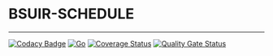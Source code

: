 # BSUIR-SCHEDULE

---

[![Codacy Badge](https://app.codacy.com/project/badge/Grade/e66106cfb7234eda8b4fb516dc872c55)](https://www.codacy.com/gh/moonkracker/bsuir-schedule/dashboard?utm_source=github.com&amp;utm_medium=referral&amp;utm_content=moonkracker/bsuir-schedule&amp;utm_campaign=Badge_Grade) [![Go](https://github.com/moonkracker/bsuir-schedule/actions/workflows/bsuir-schedule.yml/badge.svg)](https://github.com/moonkracker/bsuir-schedule/actions/workflows/bsuir-schedule.yml) [![Coverage Status](https://coveralls.io/repos/github/moonkracker/bsuir-schedule/badge.svg?branch=master)](https://coveralls.io/github/moonkracker/bsuir-schedule?branch=master) [![Quality Gate Status](https://sonarcloud.io/api/project_badges/measure?project=moonkracker_bsuir-schedule&metric=alert_status)](https://sonarcloud.io/summary/new_code?id=moonkracker_bsuir-schedule)
